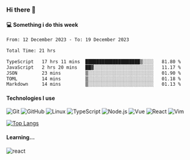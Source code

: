 ### Hi there 👋

#### 💻 Something i do this week

<!--START_SECTION:waka-->

```txt
From: 12 December 2023 - To: 19 December 2023

Total Time: 21 hrs

TypeScript   17 hrs 11 mins  ████████████████████▒░░░░   81.80 %
JavaScript   2 hrs 20 mins   ██▓░░░░░░░░░░░░░░░░░░░░░░   11.17 %
JSON         23 mins         ▒░░░░░░░░░░░░░░░░░░░░░░░░   01.90 %
TOML         14 mins         ▒░░░░░░░░░░░░░░░░░░░░░░░░   01.18 %
Markdown     14 mins         ▒░░░░░░░░░░░░░░░░░░░░░░░░   01.13 %
```

<!--END_SECTION:waka-->


#### Technologies I use
![Git](https://img.shields.io/badge/-Git-222222?style=flat&logo=git&logoColor=F05032)
![GitHub](https://img.shields.io/badge/-GitHub-181717?style=flat&logo=github)
![Linux](https://img.shields.io/badge/-Linux-222222?style=flat&logo=linux&logoColor=FCC624)
![TypeScript](https://img.shields.io/badge/-TypeScript-000000?style=flat&logo=typescript)
![Node.js](https://img.shields.io/badge/-Node.js-222222?style=flat&logo=node.js&logoColor=339933)
![Vue](https://img.shields.io/badge/-Vue-222222?style=flat&logo=Vue.js&logoColor=4FC08D)
![React](https://img.shields.io/badge/-React-222222?style=flat&logo=React&logoColor=blue)
![Vim](https://img.shields.io/badge/-Vim-222222?style=flat&logo=Vim&logoColor=green)

[![Top Langs](https://github-readme-stats.vercel.app/api/top-langs/?username=GodlessLiu&layout=compact)](https://github.com/anuraghazra/github-readme-stats)
#### Learning...
![react](https://img.shields.io/badge/react-18-blue.svg)
